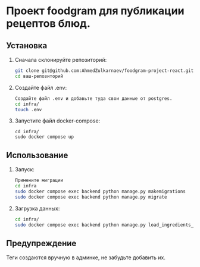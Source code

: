 # Проект foodgram для публикации рецептов блюд. 
## Установка

1. Сначала склонируйте репозиторий:

    ```bash
    git clone git@github.com:AhmedZulkarnaev/foodgram-project-react.git
    cd ваш-репозиторий
    ```
2. Создайте файл .env:
    ```bash
    Создайте файл .env и добавьте туда свои данные от postgres.
    cd infra/
    touch .env
    ```

3. Запустите файл docker-compose:
    ```
    cd infra/
    sudo docker compose up
    ```

## Использование

1. Запуск:
    ```bash
    Примените миграции
    cd infra
    sudo docker compose exec backend python manage.py makemigrations
    sudo docker compose exec backend python manage.py migrate
    ```

2. Загрузка данных:
    ```bash
    cd infra/
    sudo docker compose exec backend python manage.py load_ingredients_data
    ```


## Предупреждение
Теги создаются вручную в админке, не забудьте добавить их.